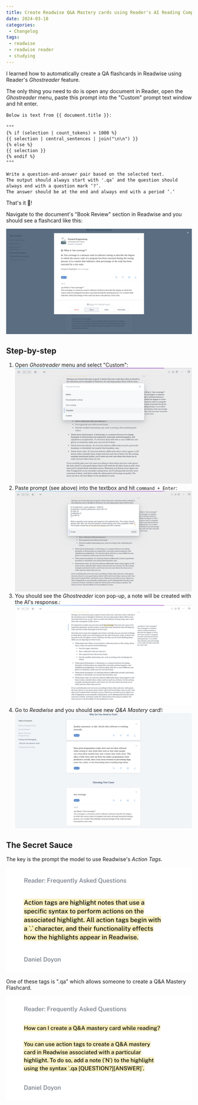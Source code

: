 ```yaml
---
title: Create Readwise Q&A Mastery cards using Reader's AI Reading Companion - Ghostreader
date: 2024-03-18
categories:
 - Changelog
tags:
 - readwise
 - readwise reader
 - studying
---
```


I learned how to automatically create a QA flashcards in Readwise using Reader's _Ghostreader_ feature.

<!-- more -->

The only thing you need to do is open any document in Reader, open the _Ghostreader_ menu, paste this prompt into the "Custom" prompt text window and hit enter.

```text
Below is text from {{ document.title }}:

"""
{% if (selection | count_tokens) > 1000 %}
{{ selection | central_sentences | join("\n\n") }}
{% else %}
{{ selection }}
{% endif %}
"""

Write a question-and-answer pair based on the selected text. 
The output should always start with '.qa’ and the question should always end with a question mark ‘?’. 
The answer should be at the end and always end with a period ‘.’
```

That's it 🎉!

Navigate to the document's "Book Review" section in Readwise and you should see a flashcard like this:

![readwise-mastery-flashcard](../images/readwise-mastery-flashcard.png)

## Step-by-step

1. Open _Ghostreader_ menu and select "Custom":![reader-ghostreader](../images/reader-ghostreader.png)
2. Paste prompt (see above) into the textbox and hit `command + Enter`: ![ghostreader-prompt](../images/ghostreader-prompt.png)
3. You should see the _Ghostreader_ icon pop-up, a note will be created with the AI's response.: ![reader-ghostreader-highlight-example](../images/reader-ghostreader-highlight-example.png)
4. Go to _Readwise_ and you should see new _Q&A Mastery_ card!: ![readwise-bookreview-page](../images/readwise-bookreview-page.png)

## The Secret Sauce

The key is the prompt the model to use Readwise's _Action Tags_.

![Reader_ Frequently Asked Questions](../images/Reader-FAQ-Action-Tags.png)

One of these tags is ".qa" which allows someone to create a Q&A Mastery Flashcard.

![Reader-FAQ-Action-Tags-QA](../images/Reader-FAQ-Action-Tags-QA.png)
